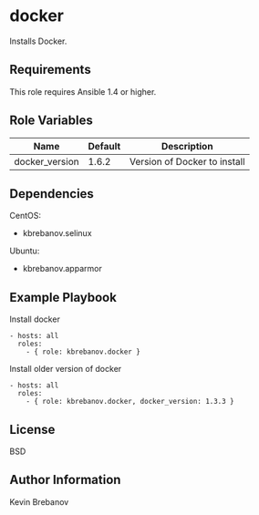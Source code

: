 docker
======

Installs Docker.

Requirements
------------

This role requires Ansible 1.4 or higher.

Role Variables
--------------

| Name           | Default | Description                  |
|----------------|---------|------------------------------|
| docker_version | 1.6.2   | Version of Docker to install |

Dependencies
------------

CentOS:
  - kbrebanov.selinux

Ubuntu:
  - kbrebanov.apparmor

Example Playbook
----------------

Install docker
```
- hosts: all
  roles:
    - { role: kbrebanov.docker }
```

Install older version of docker
```
- hosts: all
  roles:
    - { role: kbrebanov.docker, docker_version: 1.3.3 }
```

License
-------

BSD

Author Information
------------------

Kevin Brebanov

